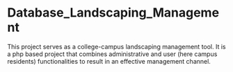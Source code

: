 # Database_Landscaping_Management
This project serves as a college-campus landscaping management tool. It is a php based project that combines administrative and user (here campus residents) functionalities to result in an effective management channel.

